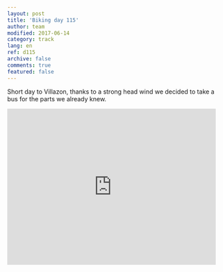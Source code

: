 ```yaml
---   
layout: post 
title: 'Biking day 115'  
author: team 
modified: 2017-06-14
category: track 
lang: en 
ref: d115
archive: false 
comments: true 
featured: false 
--- 
```


 Short day to Villazon, thanks to a strong head wind we decided to take a bus for the parts we already knew.

<iframe width='480' height='360' src='http://track-kit.net/maps_s3/?v=embed&track=240213.gpx' frameborder='0' allowfullscreen></iframe>